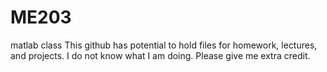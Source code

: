 # ME203
matlab class
This github has potential to hold files for homework, lectures, and projects. I do not know what I am doing. Please give me extra credit.
